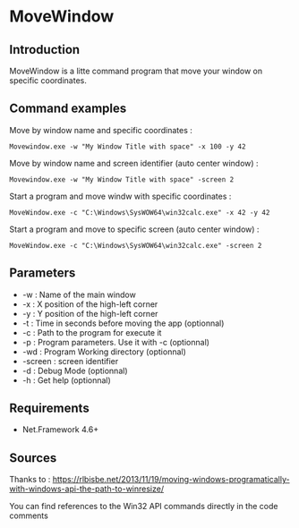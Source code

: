 ﻿# MoveWindow

## Introduction
MoveWindow is a litte command program that move your window on specific coordinates.

## Command examples 
Move by window name and specific coordinates :

`Movewindow.exe -w "My Window Title with space" -x 100 -y 42`

Move by window name and screen identifier (auto center window) :

`Movewindow.exe -w "My Window Title with space" -screen 2`

Start a program and move windw with specific coordinates :

`MoveWindow.exe -c "C:\Windows\SysWOW64\win32calc.exe" -x 42 -y 42`

Start a program and move to specific screen (auto center window) :

`MoveWindow.exe -c "C:\Windows\SysWOW64\win32calc.exe" -screen 2`


## Parameters
- -w : Name of the main window
- -x : X position of the high-left corner
- -y : Y position of the high-left corner
- -t : Time in seconds before moving the app (optionnal)
- -c : Path to the program for execute it
- -p : Program parameters. Use it with -c (optionnal)
- -wd : Program Working directory (optionnal)
- -screen : screen identifier
- -d : Debug Mode (optionnal)
- -h : Get help (optionnal)


## Requirements
- Net.Framework 4.6+


## Sources
Thanks to :
https://rlbisbe.net/2013/11/19/moving-windows-programatically-with-windows-api-the-path-to-winresize/

You can find references to the Win32 API commands directly in the code comments
